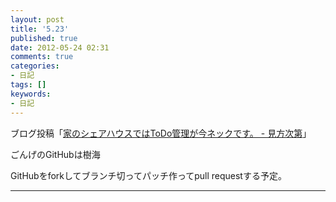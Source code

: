 ```yaml
---
layout: post
title: '5.23'
published: true
date: 2012-05-24 02:31
comments: true
categories:
- 日記
tags: []
keywords:
- 日記
---
```

ブログ投稿「[家のシェアハウスではToDo管理が今ネックです。 - 見方次第](http://soramugi.hateblo.jp/entry/2012/05/23/125746 "家のシェアハウスではToDo管理が今ネックです。 - 見方次第")」

ごんげのGitHubは樹海

GitHubをforkしてブランチ切ってパッチ作ってpull requestする予定。

---

